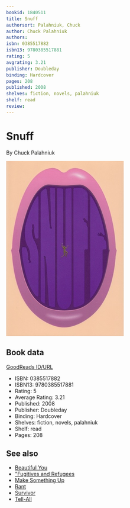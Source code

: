 ```yaml
---
bookid: 1840511
title: Snuff
authorsort: Palahniuk, Chuck
author: Chuck Palahniuk
authors: 
isbn: 0385517882
isbn13: 9780385517881
rating: 5
avgrating: 3.21
publisher: Doubleday
binding: Hardcover
pages: 208
published: 2008
shelves: fiction, novels, palahniuk
shelf: read
review: 
---
```


# Snuff

By Chuck Palahniuk

![](../../assets/bookcovers/1446089918l/1840511._SX318_.jpg)

## Book data

[GoodReads ID/URL](https://www.goodreads.com/book/show/1840511)

- ISBN: 0385517882
- ISBN13: 9780385517881
- Rating: 5
- Average Rating: 3.21
- Published: 2008
- Publisher: Doubleday
- Binding: Hardcover
- Shelves: fiction, novels, palahniuk
- Shelf: read
- Pages: 208


## See also

- [Beautiful You](Beautiful_You.md)
- ["Fugitives and Refugees](Fugitives_and_Refugees-_A_Walk_in_Portland__Oregon.md)
- [Make Something Up](Make_Something_Up-_Stories_You_Cant_Unread.md)
- [Rant](Rant.md)
- [Survivor](Survivor.md)
- [Tell-All](Tell-All.md)
